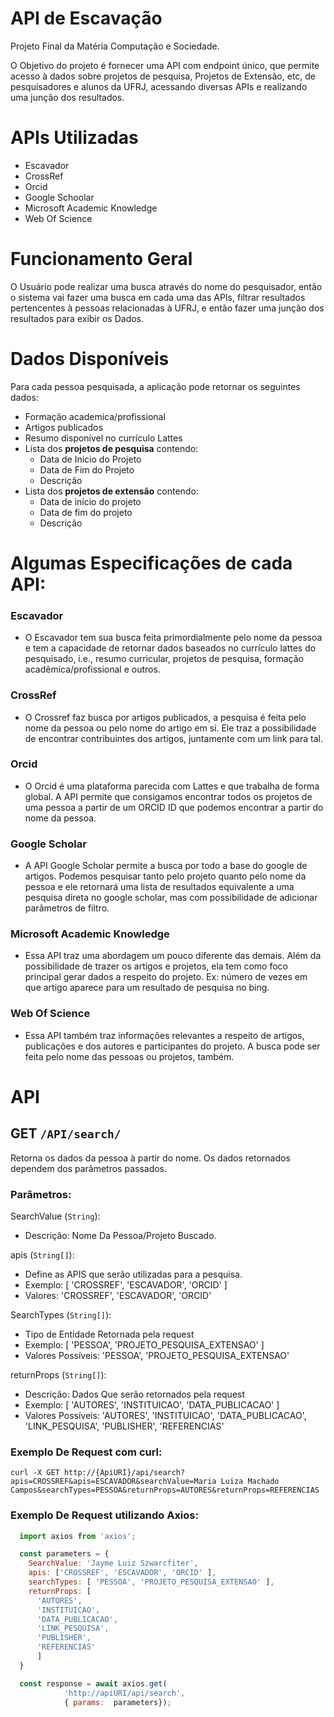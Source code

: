 # API de Escavação 

Projeto Final da Matéria Computação e Sociedade.

O Objetivo do projeto é fornecer uma API com endpoint único, que permite acesso à dados sobre projetos de pesquisa, Projetos de Extensão, etc, de pesquisadores e alunos da UFRJ, acessando diversas APIs e realizando uma junção dos resultados.

# APIs Utilizadas

- Escavador
- CrossRef
- Orcid
- Google Schoolar
- Microsoft Academic Knowledge
- Web Of Science

# Funcionamento Geral

O Usuário pode realizar uma busca através do nome do pesquisador, então o sistema vai fazer uma busca em cada uma das APIs, filtrar resultados pertencentes à pessoas relacionadas à UFRJ, e então fazer uma junção dos resultados para exibir os Dados.


# Dados Disponíveis

Para cada pessoa pesquisada, a aplicação pode retornar os seguintes dados:

- Formação academica/profissional
- Artigos publicados
- Resumo disponível no currículo Lattes
- Lista dos **projetos de pesquisa** contendo:
  - Data de Início do Projeto 
  - Data de Fim do Projeto
  - Descrição
- Lista dos **projetos de extensão** contendo:
  - Data de início do projeto 
  - Data de fim do projeto
  - Descrição

# Algumas Especificações de cada API:
### Escavador
  - O Escavador tem sua busca feita primordialmente pelo nome da pessoa e tem a capacidade de retornar dados baseados no currículo lattes do pesquisado, i.e., resumo curricular, projetos de pesquisa, formação acadêmica/profissional e outros.
### CrossRef
  - O Crossref faz busca por artigos publicados, a pesquisa é feita pelo nome da pessoa ou pelo nome do artigo em si. Ele traz a possibilidade de encontrar contribuintes dos artigos, juntamente com um link para tal.
### Orcid
  - O Orcid é uma plataforma parecida com Lattes e que trabalha de forma global. A API permite que consigamos encontrar todos os projetos de uma pessoa a partir de um ORCID ID que podemos encontrar a partir do nome da pessoa. 
### Google Scholar
  - A API Google Scholar permite a busca por todo a base do google de artigos. Podemos pesquisar tanto pelo projeto quanto pelo nome da pessoa e ele retornará uma lista de resultados equivalente a uma pesquisa direta no google scholar, mas com possibilidade de adicionar parâmetros de filtro.
### Microsoft Academic Knowledge
  - Essa API traz uma abordagem um pouco diferente das demais. Além da possibilidade de trazer os artigos e projetos, ela tem como foco principal gerar dados a respeito do projeto. Ex: número de vezes em que artigo aparece para um resultado de pesquisa no bing.
### Web Of Science
  - Essa API também traz informações relevantes a respeito de artigos, publicações e dos autores e participantes do projeto. A busca pode ser feita pelo nome das pessoas ou projetos, também.


# API

## **GET**    ```/API/search/```
Retorna os dados da pessoa à partir do nome. Os dados retornados dependem dos parâmetros passados.

### Parâmetros:
SearchValue (```String```): 
- Descrição: Nome Da Pessoa/Projeto Buscado.

apis (```String[]```): 
- Define as APIS que serão utilizadas para a pesquisa.
- Exemplo: [ 'CROSSREF', 'ESCAVADOR', 'ORCID' ]
- Valores: 'CROSSREF', 'ESCAVADOR', 'ORCID'

SearchTypes (```String[]```):
- Tipo de Entidade Retornada pela request 
- Exemplo: [ 'PESSOA', 'PROJETO_PESQUISA_EXTENSAO' ]
- Valores Possíveis:  'PESSOA', 'PROJETO_PESQUISA_EXTENSAO' 

returnProps (```String[]```):
- Descrição: Dados Que serão retornados pela request
- Exemplo: [ 'AUTORES', 'INSTITUICAO', 'DATA_PUBLICACAO' ]
- Valores Possíveis: 'AUTORES', 'INSTITUICAO', 'DATA_PUBLICACAO', 'LINK_PESQUISA', 'PUBLISHER', 'REFERENCIAS'


### Exemplo De Request com curl:

```
curl -X GET http://{ApiURI}/api/search?apis=CROSSREF&apis=ESCAVADOR&searchValue=Maria Luiza Machado Campos&searchTypes=PESSOA&returnProps=AUTORES&returnProps=REFERENCIAS
```

### Exemplo De Request utilizando Axios:

```javascript
  import axios from 'axios';

  const parameters = {
    SearchValue: 'Jayme Luiz Szwarcfiter',
    apis: ['CROSSREF', 'ESCAVADOR', 'ORCID' ],
    searchTypes: [ 'PESSOA', 'PROJETO_PESQUISA_EXTENSAO' ],
    returnProps: [
      'AUTORES', 
      'INSTITUICAO', 
      'DATA_PUBLICACAO', 
      'LINK_PESQUISA', 
      'PUBLISHER', 
      'REFERENCIAS'
      ]
  }

  const response = await axios.get(
            'http://apiURI/api/search',
            { params:  parameters});
```




